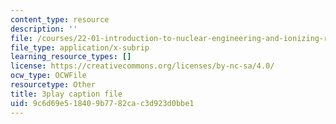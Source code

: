 ```yaml
---
content_type: resource
description: ''
file: /courses/22-01-introduction-to-nuclear-engineering-and-ionizing-radiation-fall-2016/9c6d69e518409b7782cac3d923d0bbe1_3yqpirzxudw.srt
file_type: application/x-subrip
learning_resource_types: []
license: https://creativecommons.org/licenses/by-nc-sa/4.0/
ocw_type: OCWFile
resourcetype: Other
title: 3play caption file
uid: 9c6d69e5-1840-9b77-82ca-c3d923d0bbe1
---
```

